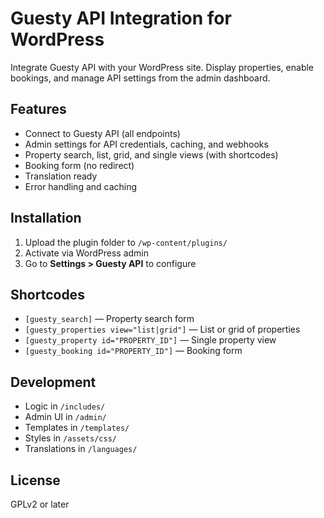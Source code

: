 # Guesty API Integration for WordPress

Integrate Guesty API with your WordPress site. Display properties, enable bookings, and manage API settings from the admin dashboard.

## Features
- Connect to Guesty API (all endpoints)
- Admin settings for API credentials, caching, and webhooks
- Property search, list, grid, and single views (with shortcodes)
- Booking form (no redirect)
- Translation ready
- Error handling and caching

## Installation
1. Upload the plugin folder to `/wp-content/plugins/`
2. Activate via WordPress admin
3. Go to **Settings > Guesty API** to configure

## Shortcodes
- `[guesty_search]` — Property search form
- `[guesty_properties view="list|grid"]` — List or grid of properties
- `[guesty_property id="PROPERTY_ID"]` — Single property view
- `[guesty_booking id="PROPERTY_ID"]` — Booking form

## Development
- Logic in `/includes/`
- Admin UI in `/admin/`
- Templates in `/templates/`
- Styles in `/assets/css/`
- Translations in `/languages/`

## License
GPLv2 or later

